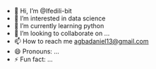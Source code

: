 - 👋 Hi, I’m @Ifedili-bit
- 👀 I’m interested in data science 
- 🌱 I’m currently learning python
- 💞️ I’m looking to collaborate on ...
- 📫 How to reach me agbadaniel13@gmail.com 
- 😄 Pronouns: ...
- ⚡ Fun fact: ...

<!---
Ifedili-bit/Ifedili-bit is a ✨ special ✨ repository because its `README.md` (this file) appears on your GitHub profile.
You can click the Preview link to take a look at your changes.
--->
